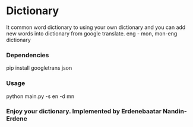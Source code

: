 # Dictionary
It common word dictionary to using your own dictionary and you can add new words into dictionary from google translate.
eng - mon, mon-eng dictionary
### Dependencies
pip install googletrans json
### Usage
python main.py -s en -d mn
### Enjoy your dictionary. Implemented by Erdenebaatar Nandin-Erdene
